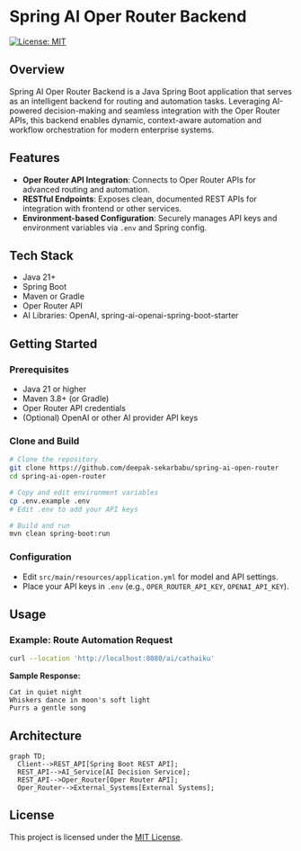 # Spring AI Oper Router Backend

[![License: MIT](https://img.shields.io/badge/License-MIT-yellow.svg)](LICENSE)

## Overview

Spring AI Oper Router Backend is a Java Spring Boot application that serves as an intelligent backend for routing and automation tasks. Leveraging AI-powered decision-making and seamless integration with the Oper Router APIs, this backend enables dynamic, context-aware automation and workflow orchestration for modern enterprise systems.

## Features

- **Oper Router API Integration**: Connects to Oper Router APIs for advanced routing and automation.
- **RESTful Endpoints**: Exposes clean, documented REST APIs for integration with frontend or other services.
- **Environment-based Configuration**: Securely manages API keys and environment variables via `.env` and Spring config.

## Tech Stack

- Java 21+
- Spring Boot
- Maven or Gradle
- Oper Router API
- AI Libraries: OpenAI, spring-ai-openai-spring-boot-starter

## Getting Started

### Prerequisites
- Java 21 or higher
- Maven 3.8+ (or Gradle)
- Oper Router API credentials
- (Optional) OpenAI or other AI provider API keys

### Clone and Build

```sh
# Clone the repository
git clone https://github.com/deepak-sekarbabu/spring-ai-open-router
cd spring-ai-open-router

# Copy and edit environment variables
cp .env.example .env
# Edit .env to add your API keys

# Build and run
mvn clean spring-boot:run
```

### Configuration
- Edit `src/main/resources/application.yml` for model and API settings.
- Place your API keys in `.env` (e.g., `OPER_ROUTER_API_KEY`, `OPENAI_API_KEY`).

## Usage

### Example: Route Automation Request

```sh
curl --location 'http://localhost:8080/ai/cathaiku'
```

**Sample Response:**
```
Cat in quiet night
Whiskers dance in moon's soft light
Purrs a gentle song
```

## Architecture

```mermaid
graph TD;
  Client-->REST_API[Spring Boot REST API];
  REST_API-->AI_Service[AI Decision Service];
  REST_API-->Oper_Router[Oper Router API]; 
  Oper_Router-->External_Systems[External Systems];
```

## License

This project is licensed under the [MIT License](LICENSE).
